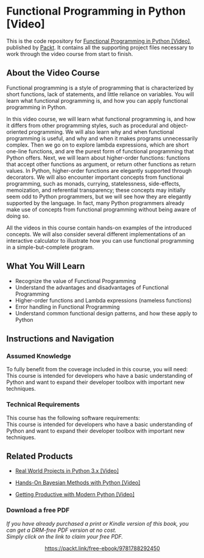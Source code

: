 # Functional Programming in Python [Video]
This is the code repository for [Functional Programming in Python [Video]](https://www.packtpub.com/application-development/functional-programming-python-video?utm_source=github&utm_medium=repository&utm_campaign=9781788292450), published by [Packt](https://www.packtpub.com/?utm_source=github). It contains all the supporting project files necessary to work through the video course from start to finish.
## About the Video Course
Functional programming is a style of programming that is characterized by short functions, lack of statements, and little reliance on variables. You will learn what functional programming is, and how you can apply functional programming in Python.

In this video course, we will learn what functional programming is, and how it differs from other programming styles, such as procedural and object-oriented programming. We will also learn why and when functional programming is useful, and why and when it makes programs unnecessarily complex. Then we go on to explore lambda expressions, which are short one-line functions, and are the purest form of functional programming that Python offers. Next, we will learn about higher-order functions: functions that accept other functions as argument, or return other functions as return values. In Python, higher-order functions are elegantly supported through decorators. We will also encounter important concepts from functional programming, such as monads, currying, statelessness, side-effects, memoization, and referential transparency; these concepts may initially seem odd to Python programmers, but we will see how they are elegantly supported by the language. In fact, many Python programmers already make use of concepts from functional programming without being aware of doing so.

All the videos in this course contain hands-on examples of the introduced concepts. We will also consider several different implementations of an interactive calculator to illustrate how you can use functional programming in a simple-but-complete program.

<H2>What You Will Learn</H2>
<DIV class=book-info-will-learn-text>
<UL>
<LI>Recognize the value of Functional Programming 
<LI>Understand the advantages and disadvantages of Functional Programming 
<LI>Higher-order functions and Lambda expressions (nameless functions) 
<LI>Error handling in Functional Programming 
<LI>Understand common functional design patterns, and how these apply to Python </LI></UL></DIV>

## Instructions and Navigation
### Assumed Knowledge
To fully benefit from the coverage included in this course, you will need:<br/>
This course is intended for developers who have a basic understanding of Python and want to expand their developer toolbox with important new techniques.
### Technical Requirements
This course has the following software requirements:<br/>
This course is intended for developers who have a basic understanding of Python and want to expand their developer toolbox with important new techniques.

## Related Products
* [Real World Projects in Python 3.x [Video]](https://www.packtpub.com/application-development/real-world-projects-python-3x-video?utm_source=github&utm_medium=repository&utm_campaign=9781789953374)

* [Hands-On Bayesian Methods with Python [Video]](https://www.packtpub.com/big-data-and-business-intelligence/hands-bayesian-methods-python-video?utm_source=github&utm_medium=repository&utm_campaign=9781789347692)

* [Getting Productive with Modern Python [Video]](https://www.packtpub.com/application-development/getting-productive-modern-python-video?utm_source=github&utm_medium=repository&utm_campaign=9781788474375)

### Download a free PDF

 <i>If you have already purchased a print or Kindle version of this book, you can get a DRM-free PDF version at no cost.<br>Simply click on the link to claim your free PDF.</i>
<p align="center"> <a href="https://packt.link/free-ebook/9781788292450">https://packt.link/free-ebook/9781788292450 </a> </p>